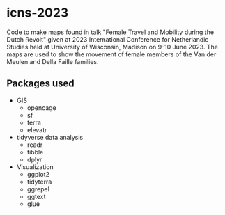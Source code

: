# icns-2023

Code to make maps found in talk "Female Travel and Mobility during the Dutch Revolt" given at 2023 International Conference for Netherlandic Studies held at University of Wisconsin, Madison on 9-10 June 2023. The maps are used to show the movement of female members of the Van der Meulen and Della Faille families.

## Packages used
- GIS
  - opencage
  - sf
  - terra
  - elevatr
- tidyverse data analysis
  - readr
  - tibble
  - dplyr
- Visualization
  - ggplot2
  - tidyterra
  - ggrepel
  - ggtext
  - glue
